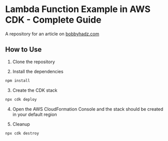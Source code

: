 # Lambda Function Example in AWS CDK - Complete Guide

A repository for an article on
[bobbyhadz.com](https://bobbyhadz.com/blog/aws-cdk-lambda-function-example)

## How to Use

1. Clone the repository

2. Install the dependencies

```bash
npm install
```

3. Create the CDK stack

```bash
npx cdk deploy
```

4. Open the AWS CloudFormation Console and the stack should be created in your
   default region

5. Cleanup

```bash
npx cdk destroy
```

